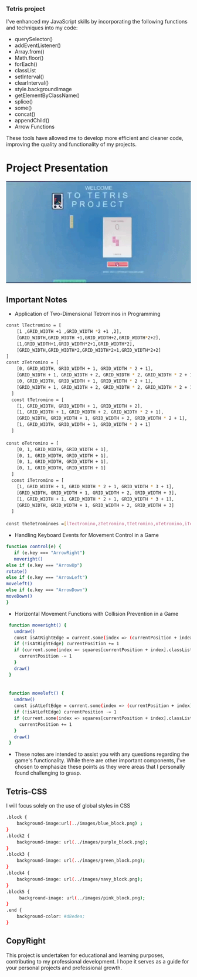 ### Tetris project

I've enhanced my JavaScript skills by incorporating the following functions and techniques into my code:

- querySelector()
- addEventListener()
- Array.from()
- Math.floor()
- forEach()
- classList
- setInterval()
- clearInterval()
- style.backgroundImage
- getElementByClassName()
- splice()
- some()
- concat()
- appendChild()
- Arrow Functions

These tools have allowed me to develop more efficient and cleaner code, improving the quality and functionality of my projects.

# Project Presentation

![](./images/Video%20.gif)

## Important Notes

- Application of Two-Dimensional Tetrominos in Programming
```sh
const lTectromino = [
    [1 ,GRID_WIDTH +1 ,GRID_WIDTH *2 +1 ,2],
    [GRID_WIDTH,GRID_WIDTH +1,GRID_WIDTH+2,GRID_WIDTH*2+2],
    [1,GRID_WIDTH+1,GRID_WIDTH*2+1,GRID_WIDTH*2],
    [GRID_WIDTH,GRID_WIDTH*2,GRID_WIDTH*2+1,GRID_WIDTH*2+2]
]
const zTetromino = [
    [0, GRID_WIDTH, GRID_WIDTH + 1, GRID_WIDTH * 2 + 1],
    [GRID_WIDTH + 1, GRID_WIDTH + 2, GRID_WIDTH * 2, GRID_WIDTH * 2 + 1],
    [0, GRID_WIDTH, GRID_WIDTH + 1, GRID_WIDTH * 2 + 1],
    [GRID_WIDTH + 1, GRID_WIDTH + 2, GRID_WIDTH * 2, GRID_WIDTH * 2 + 1]
  ]
  const tTetromino = [
    [1, GRID_WIDTH, GRID_WIDTH + 1, GRID_WIDTH + 2],
    [1, GRID_WIDTH + 1, GRID_WIDTH + 2, GRID_WIDTH * 2 + 1],
    [GRID_WIDTH, GRID_WIDTH + 1, GRID_WIDTH + 2, GRID_WIDTH * 2 + 1],
    [1, GRID_WIDTH, GRID_WIDTH + 1, GRID_WIDTH * 2 + 1]
  ]

const oTetromino = [
    [0, 1, GRID_WIDTH, GRID_WIDTH + 1],
    [0, 1, GRID_WIDTH, GRID_WIDTH + 1],
    [0, 1, GRID_WIDTH, GRID_WIDTH + 1],
    [0, 1, GRID_WIDTH, GRID_WIDTH + 1]
  ]
  const iTetromino = [
    [1, GRID_WIDTH + 1, GRID_WIDTH * 2 + 1, GRID_WIDTH * 3 + 1],
    [GRID_WIDTH, GRID_WIDTH + 1, GRID_WIDTH + 2, GRID_WIDTH + 3],
    [1, GRID_WIDTH + 1, GRID_WIDTH * 2 + 1, GRID_WIDTH * 3 + 1],
    [GRID_WIDTH, GRID_WIDTH + 1, GRID_WIDTH + 2, GRID_WIDTH + 3]
  ]

const theTetrominoes =[lTectromino,zTetromino,tTetromino,oTetromino,iTetromino]
```

 - Handling Keyboard Events for Movement Control in a Game
 ```sh
 function control(e) {
    if (e.key === "ArrowRight")
    moveright()
else if (e.key === "ArrowUp")
rotate()
else if (e.key === "ArrowLeft")
moveleft()
else if (e.key === "ArrowDown")
moveDown()
}
 ```
- Horizontal Movement Functions with Collision Prevention in a Game
 ```sh
  function moveright() {
    undraw()
    const isAtRightEdge = current.some(index => (currentPosition + index) % width === width - 1)
    if (!isAtRightEdge) currentPosition += 1
    if (current.some(index => squares[currentPosition + index].classList.contains('block2'))) {
      currentPosition -= 1
    }
    draw()
  }

  
  function moveleft() {
    undraw()
    const isAtLeftEdge = current.some(index => (currentPosition + index) % width === 0)
    if (!isAtLeftEdge) currentPosition -= 1
    if (current.some(index => squares[currentPosition + index].classList.contains('block2'))) {
      currentPosition += 1
    }
    draw()
  }
 ```
  - These notes are intended to assist you with any questions regarding the game's functionality. While there are other important components, I've chosen to emphasize these points as they were areas that I personally found challenging to grasp.

  ## Tetris-CSS
I will focus solely on the use of global styles in CSS
```sh
.block {
    background-image:url(../images/blue_block.png) ;
}
.block2 {
    background-image: url(../images/purple_block.png);
}
.block3 {
    background-image: url(../images/green_block.png);
}
.block4 {
    background-image: url(../images/navy_block.png);
}
.block5 {
     background-image: url(../images/pink_block.png);
}
.end {
    background-color: #d8edea;
}
```

## CopyRight

This project is undertaken for educational and learning purposes, contributing to my professional development. I hope it serves as a guide for your personal projects and professional growth.